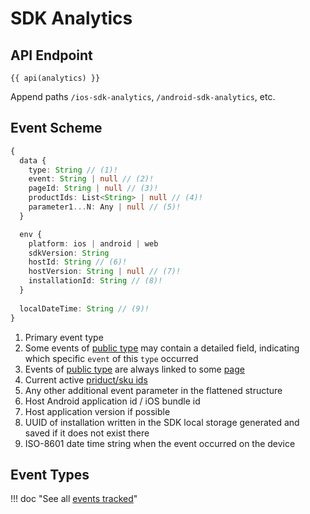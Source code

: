 # SDK Analytics

## API Endpoint

```
{{ api(analytics) }}
```
Append paths `/ios-sdk-analytics`, `/android-sdk-analytics`, etc.

## Event Scheme

``` typescript
{
  data {
    type: String // (1)!
    event: String | null // (2)!
    pageId: String | null // (3)!
    productIds: List<String> | null // (4)!
    parameter1...N: Any | null // (5)!
  }

  env {
    platform: ios | android | web
    sdkVersion: String
    hostId: String // (6)!
    hostVersion: String | null // (7)!
    installationId: String // (8)!
  }
  
  localDateTime: String // (9)!
}
```

1. Primary event type
2. Some events of [public type](/sdk/about/analytics/analytics.md#event-types) may contain a detailed field, indicating which specific `event` of this `type` occurred
3. Events of [public type](/sdk/about/analytics/analytics.md#event-types) are always linked to some [page](/sdk/about/analytics/analytics.md#page)
4. Current active [priduct/sku ids](/sdk/about/analytics/analytics.md#products)
5. Any other additional event parameter in the flattened structure
6. Host Android application id / iOS bundle id
7. Host application version if possible
8. UUID of installation written in the SDK local storage generated and saved if it does not exist there
9. ISO-8601 date time string when the event occurred on the device

## Event Types

!!! doc "See all [events tracked](/sdk/about/analytics/analytics.md#event-types)"
